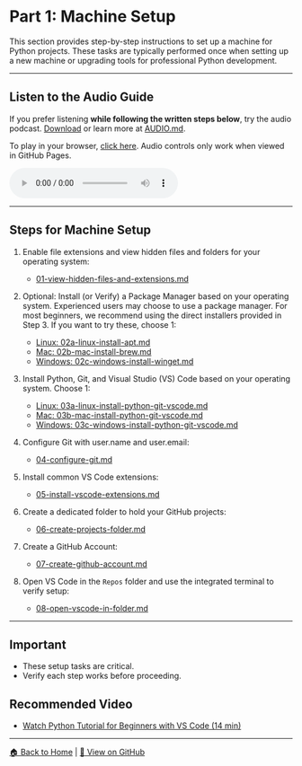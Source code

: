 # Part 1: Machine Setup

This section provides step-by-step instructions to set up a machine for Python projects. 
These tasks are typically performed once when setting up a new machine or upgrading tools for professional Python development.

---

## Listen to the Audio Guide  
If you prefer listening **while following the written steps below**, try the audio podcast.
[Download](https://raw.githubusercontent.com/denisecase/pro-analytics-01/main/01-machine-setup/audio/Pro_Python_Setup_and_Workflow_Part1of3_SetUpMachine.mp3) or learn more at [AUDIO.md](./AUDIO.md).

To play in your browser, [click here](https://denisecase.github.io/pro-analytics-01/01-machine-setup/MACHINE-SETUP.html).
Audio controls only work when viewed in GitHub Pages.

<audio controls>
  <source src="https://raw.githubusercontent.com/denisecase/pro-analytics-01/main/01-machine-setup/audio/Pro_Python_Setup_and_Workflow_Part1of3_SetUpMachine.mp3" type="audio/mpeg">
  Audio controls not supported. Try clicking the GitHub Pages in the line above. 
</audio>

---

## Steps for Machine Setup

1. Enable file extensions and view hidden files and folders for your operating system:  
   - [01-view-hidden-files-and-extensions.md](01-view-hidden-files-and-extensions.md)

2. Optional: Install (or Verify) a Package Manager based on your operating system. Experienced users may choose to use a package manager. For most beginners, we recommend using the direct installers provided in Step 3. If you want to try these, choose 1:
   - [Linux: 02a-linux-install-apt.md](02a-linux-install-apt.md)  
   - [Mac:   02b-mac-install-brew.md](02b-mac-install-brew.md)  
   - [Windows: 02c-windows-install-winget.md](02c-windows-install-winget.md)

3. Install Python, Git, and Visual Studio (VS) Code based on your operating system. Choose 1:  
   - [Linux: 03a-linux-install-python-git-vscode.md](03a-linux-install-python-git-vscode.md)  
   - [Mac: 03b-mac-install-python-git-vscode.md](03b-mac-install-python-git-vscode.md)  
   - [Windows: 03c-windows-install-python-git-vscode.md](03c-windows-install-python-git-vscode.md)

4. Configure Git with user.name and user.email:  
   - [04-configure-git.md](04-configure-git.md)

5. Install common VS Code extensions:  
   - [05-install-vscode-extensions.md](05-install-vscode-extensions.md)

6. Create a dedicated folder to hold your GitHub projects:  
   - [06-create-projects-folder.md](06-create-projects-folder.md)

7. Create a GitHub Account:
   - [07-create-github-account.md](07-create-github-account.md)

8. Open VS Code in the `Repos` folder and use the integrated terminal to verify setup:
   - [08-open-vscode-in-folder.md](08-open-vscode-in-folder.md)

---

## Important

- These setup tasks are critical.
- Verify each step works before proceeding.

## Recommended Video 

- [Watch Python Tutorial for Beginners with VS Code (14 min)﻿](https://www.youtube.com/watch?v=6i3e-j3wSf0)

---

[🏠 Back to Home](https://denisecase.github.io/pro-analytics-01/) | [🔗 View on GitHub](https://github.com/denisecase/pro-analytics-01)
